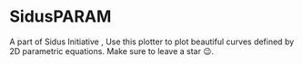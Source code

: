 # SidusPARAM
A part of Sidus Initiative , Use this plotter to plot beautiful curves defined by 2D parametric equations. Make sure to leave a star 😉.
